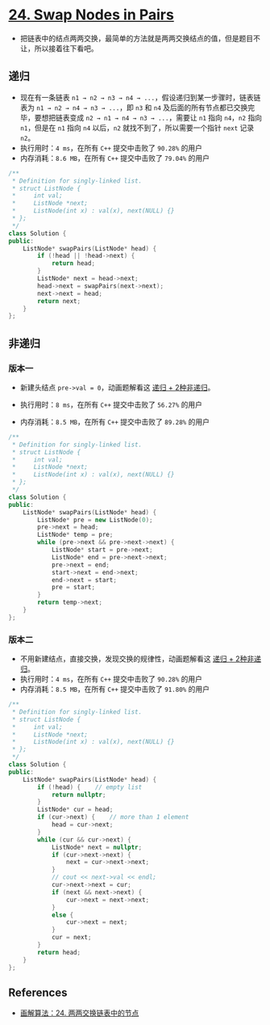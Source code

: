 # [24. Swap Nodes in Pairs](https://leetcode-cn.com/problems/swap-nodes-in-pairs/)

- 把链表中的结点两两交换，最简单的方法就是两两交换结点的值，但是题目不让，所以接着往下看吧。

## 递归

- 现在有一条链表 `n1 → n2 → n3 → n4 → ...`，假设递归到某一步骤时，链表链表为 `n1 → n2 → n4 → n3 → ...`，即 `n3` 和 `n4` 及后面的所有节点都已交换完毕，要想把链表变成  `n2 → n1 → n4 → n3 → ...`，需要让 `n1` 指向 `n4`，`n2` 指向 `n1`，但是在 `n1` 指向 `n4` 以后，`n2` 就找不到了，所以需要一个指针 `next` 记录 `n2`。
- 执行用时：`4 ms`，在所有 `C++` 提交中击败了 `90.28%` 的用户
- 内存消耗：`8.6 MB`，在所有 `C++` 提交中击败了 `79.04%` 的用户

```c++
/**
 * Definition for singly-linked list.
 * struct ListNode {
 *     int val;
 *     ListNode *next;
 *     ListNode(int x) : val(x), next(NULL) {}
 * };
 */
class Solution {
public:
    ListNode* swapPairs(ListNode* head) {
        if (!head || !head->next) {
            return head;
        }
        ListNode* next = head->next;
        head->next = swapPairs(next->next);
        next->next = head;
        return next;
    }
};
```

## 非递归

### 版本一

- 新建头结点 `pre->val = 0`，动画题解看这 [递归 + 2种非递归](https://leetcode-cn.com/problems/swap-nodes-in-pairs/solution/di-gui-2chong-fei-di-gui-by-heng-29/)。
- 执行用时：`8 ms`，在所有 `C++` 提交中击败了 `56.27%` 的用户

- 内存消耗：`8.5 MB`，在所有 `C++` 提交中击败了 `89.28%` 的用户

```c++
/**
 * Definition for singly-linked list.
 * struct ListNode {
 *     int val;
 *     ListNode *next;
 *     ListNode(int x) : val(x), next(NULL) {}
 * };
 */
class Solution {
public:
    ListNode* swapPairs(ListNode* head) {
        ListNode* pre = new ListNode(0);
        pre->next = head;
        ListNode* temp = pre;
        while (pre->next && pre->next->next) {
            ListNode* start = pre->next;
            ListNode* end = pre->next->next;
            pre->next = end;
            start->next = end->next;
            end->next = start;
            pre = start;
        }
        return temp->next;
    }
};
```

### 版本二

- 不用新建结点，直接交换，发现交换的规律性，动画题解看这 [递归 + 2种非递归](https://leetcode-cn.com/problems/swap-nodes-in-pairs/solution/di-gui-2chong-fei-di-gui-by-heng-29/)。
- 执行用时：`4 ms`，在所有 `C++` 提交中击败了 `90.28%` 的用户
- 内存消耗：`8.5 MB`，在所有 `C++` 提交中击败了 `91.80%` 的用户

```c++
/**
 * Definition for singly-linked list.
 * struct ListNode {
 *     int val;
 *     ListNode *next;
 *     ListNode(int x) : val(x), next(NULL) {}
 * };
 */
class Solution {
public:
    ListNode* swapPairs(ListNode* head) {
        if (!head) {    // empty list
            return nullptr;
        }
        ListNode* cur = head;
        if (cur->next) {    // more than 1 element
            head = cur->next;
        }
        while (cur && cur->next) {
            ListNode* next = nullptr;
            if (cur->next->next) {
                next = cur->next->next;
            }
            // cout << next->val << endl;
            cur->next->next = cur;
            if (next && next->next) {
                cur->next = next->next;
            }
            else {
                cur->next = next;
            }
            cur = next;
        }
        return head;
    }
};
```

## References

- [画解算法：24. 两两交换链表中的节点](https://leetcode-cn.com/problems/swap-nodes-in-pairs/solution/hua-jie-suan-fa-24-liang-liang-jiao-huan-lian-biao/)

